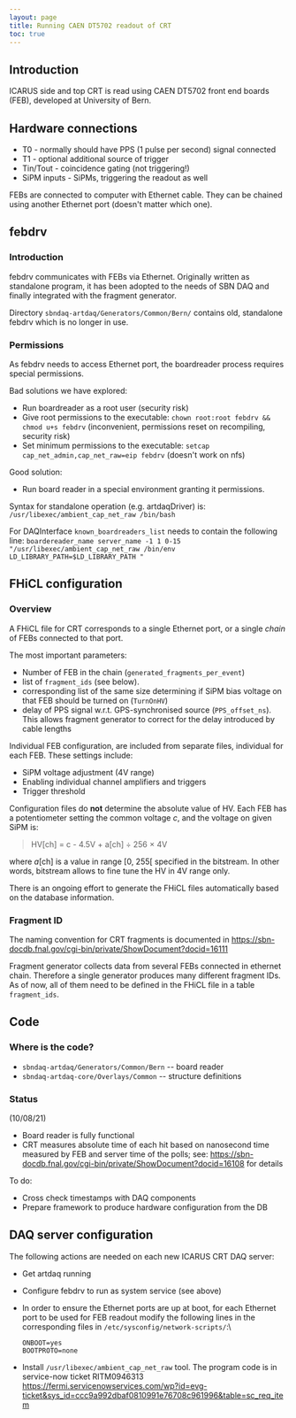```yaml
---
layout: page
title: Running CAEN DT5702 readout of CRT
toc: true
---
```


## Introduction

ICARUS side and top CRT is read using CAEN DT5702 front end boards
(FEB), developed at University of Bern.



## Hardware connections

-   T0 - normally should have PPS (1 pulse per second) signal connected
-   T1 - optional additional source of trigger
-   Tin/Tout - coincidence gating (not triggering!)
-   SiPM inputs - SiPMs, triggering the readout as well

FEBs are connected to computer with Ethernet cable. They can be chained
using another Ethernet port (doesn\'t matter which one).



## febdrv

### Introduction


febdrv communicates with FEBs via Ethernet. Originally written as
standalone program, it has been adopted to the needs of SBN DAQ
and finally integrated with the fragment generator.

Directory `sbndaq-artdaq/Generators/Common/Bern/` contains old,
standalone febdrv which is no longer in use.

### Permissions


As febdrv needs to access Ethernet port, the boardreader process requires
special permissions.

Bad solutions we have explored:
-   Run boardreader as a root user (security risk)
-   Give root permissions to the executable:
    `chown root:root febdrv && chmod u+s febdrv` (inconvenient, permissions reset on recompiling, security risk)
-   Set minimum permissions to the executable:
    `setcap cap_net_admin,cap_net_raw=eip febdrv` (doesn't work on nfs)

Good solution:
- Run board reader in a special environment granting it permissions.

Syntax for standalone operation (e.g. artdaqDriver) is: `/usr/libexec/ambient_cap_net_raw /bin/bash`

For DAQInterface `known_boardreaders_list` needs to contain the following line:
`boardereader_name server_name -1 1 0-15 "/usr/libexec/ambient_cap_net_raw /bin/env LD_LIBRARY_PATH=$LD_LIBRARY_PATH "`


## FHiCL configuration

### Overview

A FHiCL file for CRT corresponds to a single Ethernet port, or a
single *chain* of FEBs connected to that port. 

The most important parameters:
-   Number of FEB in the chain (`generated_fragments_per_event`)
-   list of `fragment_ids` (see below).
-   corresponding list of the same size determining if SiPM bias voltage on that FEB should be turned  on (`TurnOnHV`)
-   delay of PPS signal w.r.t. GPS-synchronised source (`PPS_offset_ns`). This allows fragment generator to correct for the delay introduced by cable lengths

Individual FEB configuration, are included from separate files, individual for each FEB.
These settings include:

-   SiPM voltage adjustment (4V range)
-   Enabling individual channel amplifiers and triggers
-   Trigger threshold

Configuration files do **not** determine the absolute value of HV. Each FEB has a potentiometer setting the
    common voltage *c*, and the voltage on given SiPM is:

> HV\[ch\] = c - 4.5V + a\[ch\] ÷ 256 × 4V

where *a*\[ch\] is a value in range \[0, 255\[ specified in the
bitstream. In other words, bitstream allows to fine tune the HV in 4V
range only.

There is an ongoing effort to generate the FHiCL files automatically
based on the database information.



### Fragment ID

The naming convention for CRT fragments is documented in
<https://sbn-docdb.fnal.gov/cgi-bin/private/ShowDocument?docid=16111>

Fragment generator collects data from several FEBs connected in ethernet
chain. Therefore a single generator produces many different fragment
IDs. As of now, all of them need to be defined in the FHiCL file in a
table `fragment_ids`.



## Code

### Where is the code?


- `sbndaq-artdaq/Generators/Common/Bern` -- board reader
- `sbndaq-artdaq-core/Overlays/Common` -- structure definitions



### Status

(10/08/21)

-   Board reader is fully functional
-   CRT measures absolute time of each hit based on nanosecond time measured by FEB
    and server time of the polls; see:  https://sbn-docdb.fnal.gov/cgi-bin/private/ShowDocument?docid=16108 for details

To do:

-   Cross check timestamps with DAQ components
-   Prepare framework to produce hardware configuration from the DB



## DAQ server configuration


The following actions are needed on each new ICARUS CRT DAQ server:

-   Get artdaq running

-   Configure febdrv to run as system service (see above)

-   In order to ensure the Ethernet ports are up at boot, for each
    Ethernet port to be used for FEB readout modify the following lines
    in the corresponding files in `/etc/sysconfig/network-scripts/`:\

        ONBOOT=yes
        BOOTPROTO=none
        
-   Install `/usr/libexec/ambient_cap_net_raw` tool. The program code is in service-now ticket RITM0946313 https://fermi.servicenowservices.com/wp?id=evg-ticket&sys_id=ccc9a992dbaf0810991e76708c961996&table=sc_req_item
